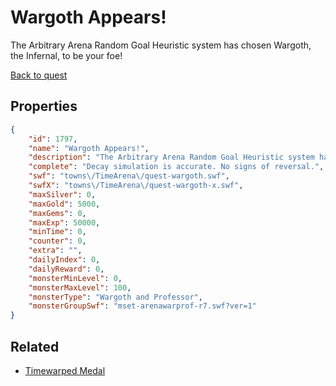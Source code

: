 # Wargoth Appears!

The Arbitrary Arena Random Goal Heuristic system has chosen Wargoth, the Infernal, to be your foe!

[Back to quest](../quests.md)

## Properties

```json
{
    "id": 1797,
    "name": "Wargoth Appears!",
    "description": "The Arbitrary Arena Random Goal Heuristic system has chosen Wargoth, the Infernal, to be your foe!",
    "complete": "Decay simulation is accurate. No signs of reversal.",
    "swf": "towns\/TimeArena\/quest-wargoth.swf",
    "swfX": "towns\/TimeArena\/quest-wargoth-x.swf",
    "maxSilver": 0,
    "maxGold": 5000,
    "maxGems": 0,
    "maxExp": 50000,
    "minTime": 0,
    "counter": 0,
    "extra": "",
    "dailyIndex": 0,
    "dailyReward": 0,
    "monsterMinLevel": 0,
    "monsterMaxLevel": 100,
    "monsterType": "Wargoth and Professor",
    "monsterGroupSwf": "mset-arenawarprof-r7.swf?ver=1"
}
```

## Related

- [Timewarped Medal](../items/18514-timewarped-medal.md)

